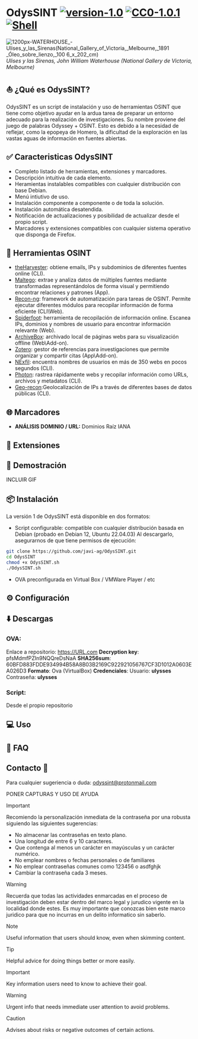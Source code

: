 # OdysSINT [![version-1.0](https://img.shields.io/badge/version-1.0-green)](https://github.com/javi-ag/OdysSINT/releases/tag/pre-release) [![CC0-1.0.1](https://img.shields.io/badge/license-cc0-blue)](https://github.com/javi-ag/OdysSINT/tree/main?tab=CC0-1.0-1-ov-file#) [![Shell](https://img.shields.io/badge/language-shell-red)](https://img.shields.io/badge/language-shell-red)
![1200px-WATERHOUSE_-_Ulises_y_las_Sirenas_(National_Gallery_of_Victoria,_Melbourne,_1891 _Óleo_sobre_lienzo,_100 6_x_202_cm)](https://github.com/javi-ag/OdysSINT/assets/153739397/b28f54ea-95cf-4b0f-a452-8afa41628b55)
_Ulises y las Sirenas, John William Waterhouse (National Gallery de Victoria, Melbourne)_


## :sailboat: ¿Qué es OdysSINT? 
OdysSINT es un script de instalación y uso de herramientas OSINT que tiene como objetivo ayudar en la ardua tarea de preparar un entorno adecuado para la realización de investigaciones. Su nombre proviene del juego de palabras Odyssey + OSINT. Esto es debido a la necesidad de reflejar, como la epopeya de Homero, la dificultad de la exploración en las vastas aguas de información en fuentes abiertas.

## :white_check_mark: Caracteristicas OdysSINT  
- Completo listado de herramientas, extensiones y marcadores.
- Descripción intuitiva de cada elemento.
- Heramientas instalables compatibles con cualquier distribución con base Debian.
- Menú intiutivo de uso.
- Instalación componente a componente o de toda la solución.
- Instalación automática desatendida.
- Notificación de actualizaciones y posibilidad de actualizar desde el propio script.
- Marcadores y extensiones compatibles con cualquier sistema operativo que disponga de Firefox.

## :diving_mask: Herramientas OSINT  
* [theHarvester](https://github.com/laramies/theHarvester): obtiene emails, IPs y subdominios de diferentes fuentes online (CLI).
* [Maltego](https://www.maltego.com/): extrae y analiza datos de múltiples fuentes mediante transformadas representándolos de forma visual y permitiendo encontrar relaciones y patrones (App).
* [Recon-ng](https://github.com/lanmaster53/recon-ng): framework de automatización para tareas de OSINT. Permite ejecutar diferentes módulos para recopilar información de forma eficiente (CLI\Web).
* [Spiderfoot](https://github.com/lanmaster53/recon-ng): herramienta de recopilación de información online. Escanea IPs, dominios y nombres de usuario para encontrar información relevante (Web).
* [ArchiveBox](https://github.com/ArchiveBox/ArchiveBox): archivado local de páginas webs para su visualización offline (Web\Add-on).
* [Zotero](https://www.zotero.org/): gestor de referencias para investigaciones que permite organizar y compartir citas (App\Add-on).
* [NExfil](https://github.com/thewhiteh4t/nexfil): encuentra nombres de usuarios en más de 350 webs en pocos segundos (CLI).
* [Photon](https://github.com/s0md3v/Photon): rastrea rápidamente webs y recopilar información como URLs, archivos y metadatos (CLI).
* [Geo-recon](https://github.com/radioactivetobi/geo-recon/tree/master):Geolocalización de IPs a través de diferentes bases de datos públicas (CLI).

## :globe_with_meridians: Marcadores 
- **ANÁLISIS DOMINIO / URL:** Dominios Raíz IANA 
## :jigsaw: Extensiones
 
## :compass: Demostración 		

INCLUIR GIF

## :package: Instalación
La versión 1 de OdysSINT está disponible en dos formatos:
- Script configurable: compatible con cualquier distribución basada en Debian (probado en Debian 12, Ubuntu 22.04.03)
  Al descargarlo, asegurarnos de que tiene permisos de ejecución:
```bash
git clone https://github.com/javi-ag/OdysSINT.git
cd OdysSINT
chmod +x OdysSINT.sh
./OdysSINT.sh
```
- OVA preconfigurada en Virtual Box / VMWare Player / etc

## :gear: Configuración

## :arrow_down: Descargas 
### OVA:
  Enlace a repositorio: https://URL.com
  **Decryption key**: pfsMdmfPZIn9NQQreDsNaA
  **SHA256sum**: 60BFD883FDDE934994B58A8B03B2169C922921056767CF3D1012A0603EA026D3
  **Formato**: Ova (VirtualBox)
  **Credenciales**: Usuario: **ulysses** Contraseña: **ulysses**
### Script:
Desde el propio repositorio

## :computer: Uso 	

## :open_book: FAQ

## Contacto :incoming_envelope:	
Para cualquier sugeriencia o duda:
odyssint@protonmail.com

PONER CAPTURAS Y USO DE AYUDA

> [!IMPORTANT]
> Recomiendo la personalización inmediata de la contraseña por una robusta siguiendo las siguientes sugerencias:
>    - No almacenar las contraseñas en texto plano.
>    - Una longitud de entre 6 y 10 caracteres.
>    - Que contenga al menos un carácter en mayúsculas y un carácter numérico.
>    - No emplear nombres o fechas personales o de familiares
>    - No emplear contraseñas comunes como 123456 o asdfghjk
>    - Cambiar la contraseña cada 3 meses.
   
> [!WARNING]
> Recuerda que todas las actividades enmarcadas en el proceso de investigación deben estar dentro del marco legal y jurudico vigente en la localidad donde estes. Es muy importante que
> conozcas bien este marco juridico para que no incurras en un delito informatico sin saberlo.


> [!NOTE]
> Useful information that users should know, even when skimming content.

> [!TIP]
> Helpful advice for doing things better or more easily.

> [!IMPORTANT]
> Key information users need to know to achieve their goal.

> [!WARNING]
> Urgent info that needs immediate user attention to avoid problems.

> [!CAUTION]
> Advises about risks or negative outcomes of certain actions.


